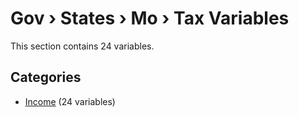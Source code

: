 # Gov › States › Mo › Tax Variables

This section contains 24 variables.

## Categories

- [Income](income/index.md) (24 variables)
